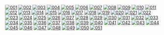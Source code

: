 [![001](Resources/patterns/previews/001.png)](Resources/patterns/001.png)
[![002](Resources/patterns/previews/002.png)](Resources/patterns/002.png)
[![003](Resources/patterns/previews/003.png)](Resources/patterns/003.png)
[![004](Resources/patterns/previews/004.png)](Resources/patterns/004.png)
[![005](Resources/patterns/previews/005.png)](Resources/patterns/005.png)
[![006](Resources/patterns/previews/006.png)](Resources/patterns/006.png)
[![007](Resources/patterns/previews/007.png)](Resources/patterns/007.png)
[![008](Resources/patterns/previews/008.png)](Resources/patterns/008.png)
[![009](Resources/patterns/previews/009.png)](Resources/patterns/009.png)
[![010](Resources/patterns/previews/010.png)](Resources/patterns/010.png)
[![011](Resources/patterns/previews/011.png)](Resources/patterns/011.png)
[![012](Resources/patterns/previews/012.png)](Resources/patterns/012.png)
[![013](Resources/patterns/previews/013.png)](Resources/patterns/013.png)
[![014](Resources/patterns/previews/014.png)](Resources/patterns/014.png)
[![015](Resources/patterns/previews/015.png)](Resources/patterns/015.png)
[![016](Resources/patterns/previews/016.png)](Resources/patterns/016.png)
[![017](Resources/patterns/previews/017.png)](Resources/patterns/017.png)
[![018](Resources/patterns/previews/018.png)](Resources/patterns/018.png)
[![019](Resources/patterns/previews/019.png)](Resources/patterns/019.png)
[![020](Resources/patterns/previews/020.png)](Resources/patterns/020.png)
[![021](Resources/patterns/previews/021.png)](Resources/patterns/021.png)
[![022](Resources/patterns/previews/022.png)](Resources/patterns/022.png)
[![023](Resources/patterns/previews/023.png)](Resources/patterns/023.png)
[![024](Resources/patterns/previews/024.png)](Resources/patterns/024.png)
[![025](Resources/patterns/previews/025.png)](Resources/patterns/025.png)
[![026](Resources/patterns/previews/026.png)](Resources/patterns/026.png)
[![027](Resources/patterns/previews/027.png)](Resources/patterns/027.png)
[![028](Resources/patterns/previews/028.png)](Resources/patterns/028.png)
[![029](Resources/patterns/previews/029.png)](Resources/patterns/029.png)
[![030](Resources/patterns/previews/030.png)](Resources/patterns/030.png)
[![031](Resources/patterns/previews/031.png)](Resources/patterns/031.png)
[![032](Resources/patterns/previews/032.png)](Resources/patterns/032.png)
[![033](Resources/patterns/previews/033.png)](Resources/patterns/033.png)
[![034](Resources/patterns/previews/034.png)](Resources/patterns/034.png)
[![035](Resources/patterns/previews/035.png)](Resources/patterns/035.png)
[![036](Resources/patterns/previews/036.png)](Resources/patterns/036.png)
[![037](Resources/patterns/previews/037.png)](Resources/patterns/037.png)
[![038](Resources/patterns/previews/038.png)](Resources/patterns/038.png)
[![039](Resources/patterns/previews/039.png)](Resources/patterns/039.png)
[![040](Resources/patterns/previews/040.png)](Resources/patterns/040.png)
[![041](Resources/patterns/previews/041.png)](Resources/patterns/041.png)
[![042](Resources/patterns/previews/042.png)](Resources/patterns/042.png)
[![043](Resources/patterns/previews/043.png)](Resources/patterns/043.png)
[![044](Resources/patterns/previews/044.png)](Resources/patterns/044.png)
[![045](Resources/patterns/previews/045.png)](Resources/patterns/045.png)
[![046](Resources/patterns/previews/046.png)](Resources/patterns/046.png)
[![047](Resources/patterns/previews/047.png)](Resources/patterns/047.png)
[![048](Resources/patterns/previews/048.png)](Resources/patterns/048.png)
[![049](Resources/patterns/previews/049.png)](Resources/patterns/049.png)
[![050](Resources/patterns/previews/050.png)](Resources/patterns/050.png)
[![051](Resources/patterns/previews/051.png)](Resources/patterns/051.png)
